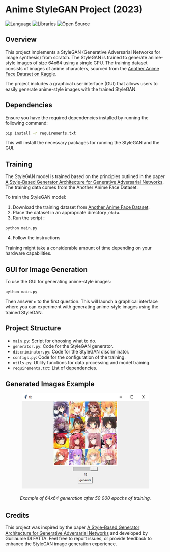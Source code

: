 # Anime StyleGAN Project (2023)

![Language](https://img.shields.io/badge/Language-Python-f2cb1b)
![Libraries](https://img.shields.io/badge/Libraries-Pytorch_Labml_TKinter-blue)
![Open Source](https://badges.frapsoft.com/os/v2/open-source.svg?v=103)

## Overview

This project implements a StyleGAN (Generative Adversarial Networks for image synthesis) from scratch. The StyleGAN is trained to generate anime-style images of size 64x64 using a single GPU. The training dataset consists of images of anime characters, sourced from the [Another Anime Face Dataset on Kaggle](https://www.kaggle.com/datasets/scribbless/another-anime-face-dataset/).

The project includes a graphical user interface (GUI) that allows users to easily generate anime-style images with the trained StyleGAN.

## Dependencies

Ensure you have the required dependencies installed by running the following command:

``` bash
pip install -r requirements.txt
```

This will install the necessary packages for running the StyleGAN and the GUI.

## Training

The StyleGAN model is trained based on the principles outlined in the paper [A Style-Based Generator Architecture for Generative Adversarial Networks](https://arxiv.org/pdf/1812.04948.pdf). The training data comes from the Another Anime Face Dataset.

To train the StyleGAN model:

1. Download the training dataset from [Another Anime Face Dataset](https://www.kaggle.com/datasets/scribbless/another-anime-face-dataset/).
2. Place the dataset in an appropriate directory `/data`.
3. Run the script :

```bash
python main.py
```

4. Follow the instructions

Training might take a considerable amount of time depending on your hardware capabilities.

## GUI for Image Generation

To use the GUI for generating anime-style images:

```bash
python main.py
```
Then answer `n` to the first question.
This will launch a graphical interface where you can experiment with generating anime-style images using the trained StyleGAN.

## Project Structure

- `main.py`: Script for choosing what to do.
- `generator.py`: Code for the StyleGAN generator.
- `discriminator.py`: Code for the StyleGAN discriminator.
- `configs.py`: Code for the configuration of the training.
- `utils.py`: Utility functions for data processing and model training.
- `requirements.txt`: List of dependencies.

## Generated Images Example

<p align="center">
	<img src="resources/screenshots/example.PNG" width="400">
	<h6 align="center">Example of 64x64 generation after 50 000 epochs of training.</h6>
</p>

## Credits

This project was inspired by the paper [A Style-Based Generator Architecture for Generative Adversarial Networks](https://arxiv.org/pdf/1812.04948.pdf) and developed by Guillaume DI FATTA. Feel free to report issues, or provide feedback to enhance the StyleGAN image generation experience.
